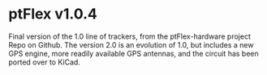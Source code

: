 # ptFlex v1.0.4

Final version of the 1.0 line of trackers, from the ptFlex-hardware project Repo on Github. The version 2.0 is an evolution of 1.0, but includes a new GPS engine, more readily available GPS antennas, and the circuit has been ported over to KiCad.